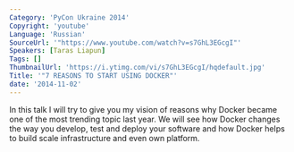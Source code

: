 ```yaml
---
Category: 'PyCon Ukraine 2014'
Copyright: 'youtube'
Language: 'Russian'
SourceUrl: '"https://www.youtube.com/watch?v=s7GhL3EGcgI"'
Speakers: [Taras Liapun]
Tags: []
ThumbnailUrl: 'https://i.ytimg.com/vi/s7GhL3EGcgI/hqdefault.jpg'
Title: '"7 REASONS TO START USING DOCKER"'
date: '2014-11-02'
---
```

In this talk I will try to give you my vision of reasons why Docker became one of the most trending topic last year. We will see how Docker changes the way you develop, test and deploy your software and how Docker helps to build scale infrastructure and even own platform.